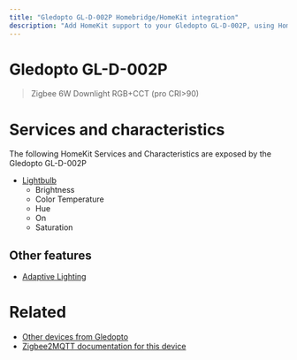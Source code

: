 ```yaml
---
title: "Gledopto GL-D-002P Homebridge/HomeKit integration"
description: "Add HomeKit support to your Gledopto GL-D-002P, using Homebridge, Zigbee2MQTT and homebridge-z2m."
---
```

<!---
This file has been GENERATED using src/docgen/docgen.ts
DO NOT EDIT THIS FILE MANUALLY!
-->
# Gledopto GL-D-002P
> Zigbee 6W Downlight RGB+CCT (pro CRI>90)


# Services and characteristics
The following HomeKit Services and Characteristics are exposed by
the Gledopto GL-D-002P

* [Lightbulb](../../light.md)
  * Brightness
  * Color Temperature
  * Hue
  * On
  * Saturation

## Other features
* [Adaptive Lighting](../../light.md)

# Related
* [Other devices from Gledopto](../index.md#gledopto)
* [Zigbee2MQTT documentation for this device](https://www.zigbee2mqtt.io/devices/GL-D-002P.html)